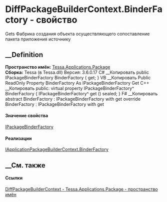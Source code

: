 # DiffPackageBuilderContext.BinderFactory - свойство
Gets Фабрика создания объекта осуществляющего сопоставление пакета приложения
источнику
## __Definition
 **Пространство имён:**
[Tessa.Applications.Package](N_Tessa_Applications_Package.htm)  
 **Сборка:** Tessa (в Tessa.dll) Версия: 3.6.0.17
C# __Копировать
     public IPackageBinderFactory BinderFactory { get; }
VB __Копировать
     Public ReadOnly Property BinderFactory As IPackageBinderFactory
    	Get
C++ __Копировать
     public:
    virtual property IPackageBinderFactory^ BinderFactory {
    	IPackageBinderFactory^ get () sealed;
    }
F# __Копировать
     abstract BinderFactory : IPackageBinderFactory with get
    override BinderFactory : IPackageBinderFactory with get
#### Значение свойства
[IPackageBinderFactory](T_Tessa_Applications_Package_IPackageBinderFactory.htm)
#### Реализации
[IApplicationPackageBuilderContext.BinderFactory](P_Tessa_Applications_Package_IApplicationPackageBuilderContext_BinderFactory.htm)  
##  __См. также
#### Ссылки
[DiffPackageBuilderContext -
](T_Tessa_Applications_Package_DiffPackageBuilderContext.htm)
[Tessa.Applications.Package - пространство
имён](N_Tessa_Applications_Package.htm)
